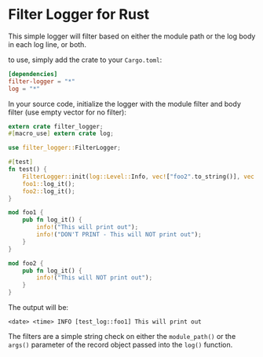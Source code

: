 # Filter Logger for Rust

This simple logger will filter based on either the module path or the log body 
in each log line, or both.

to use, simply add the crate to your `Cargo.toml`:

```toml
[dependencies]
filter-logger = "*"
log = "*"
```

In your source code, initialize the logger with the module filter and body filter (use 
empty vector for no filter):

```rust
extern crate filter_logger;
#[macro_use] extern crate log;

use filter_logger::FilterLogger;

#[test]
fn test() {
    FilterLogger::init(log::Level::Info, vec!["foo2".to_string()], vec!["DON'T PRINT".to_string()]);
    foo1::log_it();
    foo2::log_it();
}

mod foo1 {
    pub fn log_it() {
        info!("This will print out");
        info!("DON'T PRINT - This will NOT print out");
    }
}

mod foo2 {
    pub fn log_it() {
        info!("This will NOT print out");
    }
}
```

The output will be:
```text
<date> <time> INFO [test_log::foo1] This will print out
```

The filters are a simple string check on either the `module_path()` or the `args()` parameter 
of the record object passed into the `log()` function.

